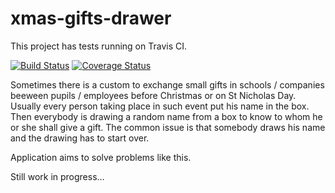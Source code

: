 # xmas-gifts-drawer

This project has tests running on Travis CI.

[![Build Status](https://travis-ci.org/rafalmag/xmas-gifts-drawer.svg?branch=master)](https://travis-ci.org/rafalmag/xmas-gifts-drawer)
[![Coverage Status](https://coveralls.io/repos/rafalmag/xmas-gifts-drawer/badge.svg?branch=master&service=github)](https://coveralls.io/github/rafalmag/xmas-gifts-drawer?branch=master)

Sometimes there is a custom to exchange small gifts in schools / companies beeween pupils / employees 
before Christmas or on St Nicholas Day.
Usually every person taking place in such event put his name in the box. 
Then everybody is drawing a random name from a box to know to whom he or she shall give a gift.
The common issue is that somebody draws his name and the drawing has to start over.

Application aims to solve problems like this.

Still work in progress...
